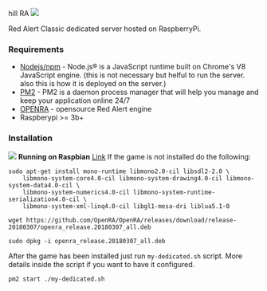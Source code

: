 hill RA
 ![](https://cncnet.org/images/games/red-alert/logo.png)

Red Alert Classic dedicated server hosted on RaspberryPi. 


### Requirements
 - [Nodejs/npm](https://nodejs.org/en/) - Node.js® is a JavaScript runtime built on Chrome's V8 JavaScript engine. (this is not necessary but helful to run the server. also this is how it is deployed on the server.)
 - [PM2](https://pm2.keymetrics.io/) - PM2 is a daemon process manager that will help you manage and keep your application online 24/7
 - [OPENRA](https://github.com/OpenRA/OpenRA) - opensource Red Alert engine
 - Raspberypi >= 3b+ 
### Installation

 ![](https://www.openra.net/images/icons/ra_64x64.png)  **Running on Raspbian**
[Link](https://github.com/OpenRA/OpenRA/wiki/OpenRA-on-RaspberryPi)
If the game is not installed do the following:
```
sudo apt-get install mono-runtime libmono2.0-cil libsdl2-2.0 \ 
	libmono-system-core4.0-cil libmono-system-drawing4.0-cil libmono-system-data4.0-cil \ 
	libmono-system-numerics4.0-cil libmono-system-runtime-serialization4.0-cil \
	libmono-system-xml-linq4.0-cil libgl1-mesa-dri liblua5.1-0
```
`wget https://github.com/OpenRA/OpenRA/releases/download/release-20180307/openra_release.20180307_all.deb`

`sudo dpkg -i openra_release.20180307_all.deb`

After the game has been installed just run `my-dedicated.sh` script. More details inside the script if you want to have it configured.

`pm2 start ./my-dedicated.sh`
